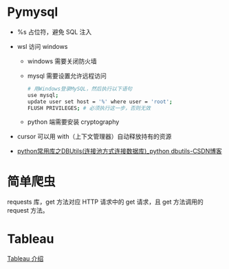 # Pymysql

- %s 占位符，避免 SQL 注入

- wsl 访问 windows 

  - windows 需要关闭防火墙

  - mysql 需要设置允许远程访问

    ```sh
    # 用Windows登录MySQL，然后执行以下语句
    use mysql;
    update user set host = '%' where user = 'root';
    FLUSH PRIVILEGES; # 必须执行这一步，否则无效
    ```

  - python 端需要安装 cryptography

- cursor 可以用 with（上下文管理器）自动释放持有的资源

- [python常用库之DBUtils(连接池方式连接数据库)_python dbutils-CSDN博客](https://blog.csdn.net/inthat/article/details/131314367)

# 简单爬虫

requests 库，get 方法对应 HTTP 请求中的 get 请求，且 get 方法调用的 request 方法。

# Tableau

<a href="https://answer.baidu.com/answer/land?params=Ow91p2pVULadKCho%2BZ9Z%2Bp0R8JkrDsmJBF9uEKA6HQyoRsXQgrCDveoE00i5nXfQ4l2NgXGnopLdXplXzX41pUBdBaJxT9WbP2hDFMdmYPllQZ1prO2nw16ayj%2BrzK9O4Rmk9oFwVPxj53OsILP%2FlagQjTid2Gm6U0WLnlXfpRysMrJCqmRq3msoNqthIYPO&from=dqa&lid=b38680730000be31&word=tableau%E8%BD%AF%E4%BB%B6%E7%9A%84%E5%8A%9F%E8%83%BD%E4%BB%8B%E7%BB%8D">Tableau 介绍</a>